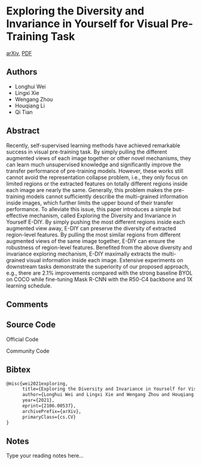 
# Exploring the Diversity and Invariance in Yourself for Visual Pre-Training Task

[arXiv](https://arxiv.org/abs/2106.0537), [PDF](https://arxiv.org/pdf/2106.0537.pdf)

## Authors

- Longhui Wei
- Lingxi Xie
- Wengang Zhou
- Houqiang Li
- Qi Tian

## Abstract

Recently, self-supervised learning methods have achieved remarkable success in visual pre-training task. By simply pulling the different augmented views of each image together or other novel mechanisms, they can learn much unsupervised knowledge and significantly improve the transfer performance of pre-training models. However, these works still cannot avoid the representation collapse problem, i.e., they only focus on limited regions or the extracted features on totally different regions inside each image are nearly the same. Generally, this problem makes the pre-training models cannot sufficiently describe the multi-grained information inside images, which further limits the upper bound of their transfer performance. To alleviate this issue, this paper introduces a simple but effective mechanism, called Exploring the Diversity and Invariance in Yourself E-DIY. By simply pushing the most different regions inside each augmented view away, E-DIY can preserve the diversity of extracted region-level features. By pulling the most similar regions from different augmented views of the same image together, E-DIY can ensure the robustness of region-level features. Benefited from the above diversity and invariance exploring mechanism, E-DIY maximally extracts the multi-grained visual information inside each image. Extensive experiments on downstream tasks demonstrate the superiority of our proposed approach, e.g., there are 2.1% improvements compared with the strong baseline BYOL on COCO while fine-tuning Mask R-CNN with the R50-C4 backbone and 1X learning schedule.

## Comments



## Source Code

Official Code



Community Code



## Bibtex

```tex
@misc{wei2021exploring,
      title={Exploring the Diversity and Invariance in Yourself for Visual Pre-Training Task}, 
      author={Longhui Wei and Lingxi Xie and Wengang Zhou and Houqiang Li and Qi Tian},
      year={2021},
      eprint={2106.00537},
      archivePrefix={arXiv},
      primaryClass={cs.CV}
}
```

## Notes

Type your reading notes here...

